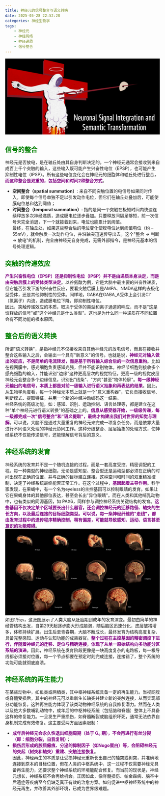 ```yaml
---
title: 神经元的信号整合与语义转换
date: 2025-05-28 22:52:28
categories: 神经生物学
tags:
    - 神经元
    - 神经网络
    - 神经递质
    - 信号整合
---
```

![](https://github.com/gaoxianglong/blog/blob/master/imgs/%E6%88%AA%E5%B1%8F2025-05-29%2000.24.27.png?raw=true)
## <span style="color:green">信号的整合</span>
神经元是否放电，是在轴丘处由其自身判断决定的。一个神经元通常会接收到来自成百上千个突触的输入，这些输入既可能产生兴奋性电位（EPSP），也可能产生抑制性电位（IPSP）。所有这些电位变化会在神经元的细胞体和轴丘处进行整合，<span style="color:purple">**而这种整合是双重的，包括空间和时间2种整合方式**</span>。
- **空间整合（spatial summation）**: 来自不同突触位置的电信号如果同时传入，即使每个信号单独不足以引发动作电位，但它们在轴丘处叠加后，可能使膜电位总和达到阈值；
- **时间整合（temporal summation）**: 指的是同一个突触在极短时间内快速连续释放多次神经递质，造成膜电位逐步叠加。只要释放间隔足够短，前一次信号未完全消退，下一个就接着到来，电位也能累计到阈值。
<br>最终，在轴丘处，如果这些整合后的电位变化使膜电位达到阈值电位（约 –55mV），就会触发一次动作电位，并沿轴突迅速传导出去。这个"整合 → 判断 → 放电"的机制，完全由神经元自身完成，无需外部指令，是神经元基本的信号处理逻辑。
## <span style="color:green">突触的传递效应</span>
<span style="color:purple">**产生兴奋性电位（EPSP）还是抑制性电位（IPSP）并不是由递质本身决定，而是由突触后膜上的受体类型决定**</span>。以谷氨酸为例，它是大脑中最主要的兴奋性递质，但它能否引发下游的兴奋性反应，要看突触后膜上是AMPA、NMDA这样的去极化型受体，还是其他抑制性的受体。同样地，GABA在GABA_A受体上会引发Cl⁻（氯离子）内流，造成膜电位下降，即抑制性电位。<br>
因此，突触传递效应的本质，取决于受体的类型和离子通道的响应，而不是"这是谁释放的信号"或"这个神经元是什么类型"。这也是为什么同一种递质在不同位置会有不同功能的根本原因。
## <span style="color:green">整合后的语义转换</span>
所谓"语义转换"，是指神经元不仅接收来自其他神经元的放电信号，而且在接收并整合这些输入之后，会输出一个具有"新意义"的信号。也就是说，<span style="color:purple">**神经元对输入做出的反应，不是简单的电流转发，而是基于所有输入综合后的一次信息重构**</span>。比如在视网膜中，感光细胞负责感知光强，但并不能识别物体。神经节细胞则接收多个感光细胞的输入，并能识别"边缘"这种更高层次的视觉特征。更高一级的视觉皮层神经元会整合多个边缘信息，识别出"线条"、"方向"甚至"物体轮廓"。<span style="color:purple">**每一级神经元输出的电信号，本质上都是对前一级输入进行语义抽象和再表达的结果**</span>。因此，从生物学角度看，每一个神经元本质上就是一个"意义重构器"，它负责接收信号、判断模式、提取特征，并用一个新的神经冲动编码这一结果。<br>
神经系统的高级功能，如：感知、识别、运动控制、语言处理等，都是建立在这种"单个神经元进行语义转换"的基础之上的。<span style="color:purple">**信息从感受器开始，一级级传递，每一级都完成一次"信号整合"和"语义提取"，最终才构建出我们对世界的知觉与理解**</span>。可以说，大脑不是通过大量重复的神经元来完成一项复杂任务，而是依靠大量进行不同语义处理的神经元协同工作。这种分级整合、层层抽象的处理方式，使神经系统不仅能传递信号，还能理解信号背后的意义。
## <span style="color:green">神经系统的发育</span>
神经系统的发育并不是一个随机连接的过程，而是一套高度受控、精密调配的工程。每一种类型的神经细胞，无论是感知型、整合型还是运动型都必须在正确的时间出现在正确的位置，并与正确的目标建立连接。这种空间和时间的双重精准控制，决定了神经系统最终能否正常工作。在这个过程中，<span style="color:purple">**基因起着主导作用**</span>。科学家发现，在果蝇中，有一个名为eyeless的主控基因可以控制眼睛的发育。如果让它在果蝇身体的其他部位表达，甚至会长出"异位眼睛"。而在人类和其他哺乳动物中，也有类似的同源基因，如 PAX6，同样参与调控神经系统关键结构的发育。<span style="color:purple">**这些基因不仅决定某个区域要长出什么器官，还会调控神经元的迁移路径、轴突的生长方向，以及最后连接的目标细胞类型。可以说，每一条神经纤维的"走线"，都由发育过程中的遗传程序精确控制，稍有偏差，可能就导致感知、运动、语言甚至意识的功能障碍**</span>。
![图1-神经发育流程图](https://github.com/gaoxianglong/blog/blob/master/imgs/ehp2268-zh_f1.jpg?raw=true)
如图1所示，这张图展示了人类大脑从胚胎期到成年的发育演变。最初由简单的神经管结构出发，自第29天起逐步膨大形成脑泡，随后脑区迅速分化，皮层皱褶增多，体积持续扩展。出生后至青春期，大脑不断成长，最终发育为结构高度复杂、具备完整感知、运动与认知功能的成熟器官。<span style="color:purple">**整个过程在主控基因的精密调控下进行，伴随着神经元的迁移、定位与精确连接，体现了从单一原始结构向多功能分区系统的演进**</span>。因此，神经系统在发育阶段更像是一块高度复杂的电路板，每一根导线都必须接对位置，每一个节点都要在预定时刻完成连接，连接错了，整个系统的功能可能就彻底崩溃。
## <span style="color:green">神经系统的再生能力</span>
在某些动物中，如鱼类或两栖类，其中枢神经系统具备一定的再生能力。当视网膜或脊髓受损后，其中的神经元可以重新生长轴突并建立新的突触连接，从而实现部分功能恢复。这种再生能力体现了该类动物神经系统的自我修复潜力。然而在人类以及绝大多数哺乳动物中，成年后的中枢神经系统（包括脑和脊髓）整体上不具备这样的修复能力。一旦发生严重损伤，如脊髓断裂或脑组织坏死，通常无法依靠自身机制完成有效修复。这主要受两方面因素限制：
* <span style="color:purple">**成年后神经元会永久性退出细胞周期（处于 G₀ 期），不会再进行有丝分裂（即：细胞分裂，自我复制）**</span>；
* <span style="color:purple">**损伤后形成的胶质瘢痕、分泌的抑制因子（如Nogo蛋白）等，会阻碍神经元的突起（树突和轴突）重建、突触连接恢复**</span>。
<br>因此，神经再生的本质是让受损神经元重新长出自己的轴突或树突，并准确地连接到原本的目标位置，但在人类的中枢系统中，这一过程不仅需要神经元具备再生能力，还要求整个神经系统的环境能配合修复。而当前的现状是，神经元想长，神经系统不会再给机会。正因如此，像脊髓损伤、帕金森病、脑卒中后遗症等疾病至今仍缺乏真正有效的治愈方案。如何促进中枢神经系统中的神经元再生，并改善其外部环境，已成为世界级难题。

